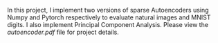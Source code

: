 In this project, I implement two versions of sparse Autoencoders using Numpy and Pytorch respectively to evaluate natural images and MNIST digits. I also implement Principal Component Analysis. Please view the *autoencoder.pdf* file for project details. 

